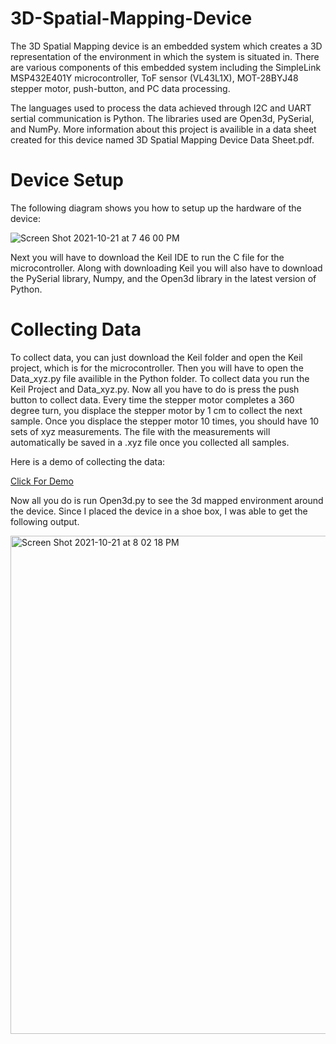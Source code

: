 # 3D-Spatial-Mapping-Device

The 3D Spatial Mapping device is an embedded system which creates a 3D representation of the environment in which the system is situated in. There are various components of this embedded system including the SimpleLink MSP432E401Y microcontroller, ToF sensor (VL43L1X), MOT-28BYJ48 stepper motor, push-button, and PC data processing.

The languages used to process the data achieved through I2C and UART sertial communication is Python. The libraries used are Open3d, PySerial, and NumPy. More information about this project is availible in a data sheet created for this device named 3D Spatial Mapping Device Data Sheet.pdf. 

# Device Setup 

The following diagram shows you how to setup up the hardware of the device: 

![Screen Shot 2021-10-21 at 7 46 00 PM](https://user-images.githubusercontent.com/70975819/138372056-01fb7924-d06f-4524-9130-4a4a71deaf92.png)

Next you will have to download the Keil IDE to run the C file for the microcontroller. Along with downloading Keil you will also have to download the PySerial library, Numpy, and the Open3d library in the latest version of Python. 


# Collecting Data

To collect data, you can just download the Keil folder and open the Keil project, which is for the microcontroller. Then you will have to open the Data_xyz.py file availible in the Python folder. To collect data you run the Keil Project and Data_xyz.py. Now all you have to do is press the push button to collect data. Every time the stepper motor completes a 360 degree turn, you displace the stepper motor by 1 cm to collect the next sample. Once you displace the stepper motor 10 times, you should have 10 sets of xyz measurements. The file with the measurements will automatically be saved in a .xyz file once you collected all samples. 

Here is a demo of collecting the data: 

[Click For Demo](https://drive.google.com/file/d/15MeWUKRfnaQnStuu2_eZklhhJYEYZpAr/view?usp=sharing)

Now all you do is run Open3d.py to see the 3d mapped environment around the device. Since I placed the device in a shoe box, I was able to get the following output. 

<img width="797" alt="Screen Shot 2021-10-21 at 8 02 18 PM" src="https://user-images.githubusercontent.com/70975819/138372874-0568828b-5645-4060-9067-b779c5098113.png">


